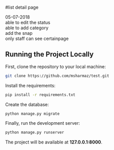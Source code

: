 #list detail page

05-07-2018<br>
able to edit the status <br>
able to add category<br>
add the snap<br>
only staff can see certainpage<br>

## Running the Project Locally

First, clone the repository to your local machine:

```bash
git clone https://github.com/msharmaz/test.git
```

Install the requirements:

```bash
pip install -r requirements.txt
```

Create the database:

```bash
python manage.py migrate
```

Finally, run the development server:

```bash
python manage.py runserver
```

The project will be available at **127.0.0.1:8000**.
